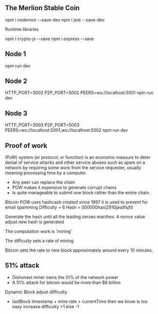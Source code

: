 ## The Merlion Stable Coin

npm i nodemon --save-dev
npm i jest --save-dev

Runtime libraries

npm i crypto-js --save
npm i express --save

## Node 1
npm run dev

## Node 2
HTTP_PORT=3002 P2P_PORT=5002 PEERS=ws://localhost:5001 npm run dev

## Node 3
HTTP_PORT=3003 P2P_PORT=5003 PEERS=ws://localhost:5001,ws://localhost:5002 npm run dev

## Proof of work
(PoW) system (or protocol, or function) is an economic measure to deter denial of service attacks and other service abuses such as spam on a network by requiring some work from the service requester, usually meaning processing time by a computer.

* Any peer can replace the chain
* POW makes it expensive to generate corrupt chains
* Is quite manageable to submit one block rather than the entire chain.

Bitcoin POW uses hashcash created since 1997 it is used to prevent for email spamming
Difficulty = 6 
Hash = 000000haxi2910jasdfsjfd

Generate the hash until all the leading zeroes macthes.
A nonce value adjust new hash is generated

The computation work is 'mining'

The difficulty sets a rate of mining 

Bitcoin sets the rate to new block approximately around every 10 minutes.

## 51% attack 

* Dishonest miner owns the 51% of the network power
* A 51% attack for bitcoin would be more than $6 billion 

Dynamic Block adjust difficulty
* lastBlock timestamp + mine rate > currentTime then we know is too easy increase difficulty
 +1 else -1